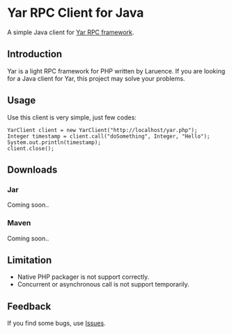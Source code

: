 # Yar RPC Client for Java

A simple Java client for [Yar RPC framework](https://github.com/laruence/yar).

## Introduction

Yar is a light RPC framework for PHP written by Laruence. 
If you are looking for a Java client for Yar, this project may
solve your problems.

## Usage

Use this client is very simple, just few codes:

```
YarClient client = new YarClient("http://localhost/yar.php");
Integer timestamp = client.call("doSomething", Integer, "Hello");
System.out.println(timestamp);
client.close();
```

## Downloads

### Jar

Coming soon..

### Maven

Coming soon..

## Limitation

* Native PHP packager is not support correctly.
* Concurrent or asynchronous call is not support temporarily.

## Feedback

If you find some bugs, use [Issues](https://github.com/starlight36/yar-client-java/issues).
